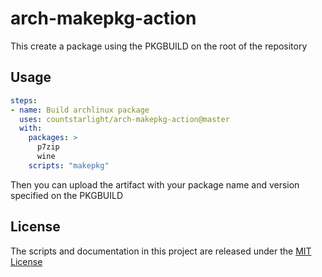 # arch-makepkg-action

This create a package using the PKGBUILD on the root of the repository

## Usage

```yaml
steps:
- name: Build archlinux package
  uses: countstarlight/arch-makepkg-action@master
  with:
    packages: >
      p7zip
      wine
    scripts: "makepkg"
```

Then you can upload the artifact with your package name and version specified
on the PKGBUILD

## License
The scripts and documentation in this project are released under the [MIT License](LICENSE)

